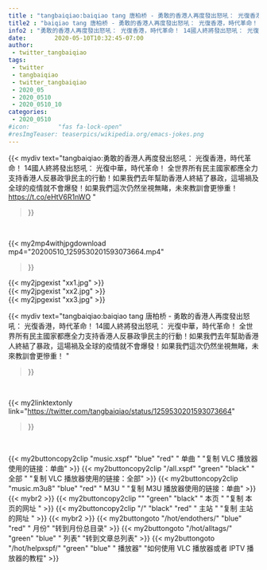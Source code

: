 ```yaml
---
title : "tangbaiqiao:baiqiao tang 唐柏桥 - 勇敢的香港人再度發出怒吼： 光復香港，時代革命！ 14國人終將發出怒吼： 光復中華，時代革命！ 全世界所有民主國家都應全力支持香港人反暴政爭民主的行動！如果我們去年幫助香港人終結了暴政，這場禍及全球的疫情就不會爆發！如果我們這次仍然坐視無睹，未來教訓會更慘重！ "
title2 : "baiqiao tang 唐柏桥 - 勇敢的香港人再度發出怒吼： 光復香港，時代革命！ 14國人終將發出怒吼： 光復中華，時代革命！ 全世界所有民主國家都應全力支持香港人反暴政爭民主的行動！如果我們去年幫助香港人終結了暴政，這場禍及全球的疫情就不會爆發！如果我們這次仍然坐視無睹，未來教訓會更慘重！ "
info2 : "勇敢的香港人再度發出怒吼： 光復香港，時代革命！ 14國人終將發出怒吼： 光復中華，時代革命！ 全世界所有民主國家都應全力支持香港人反暴政爭民主的行動！如果我們去年幫助香港人終結了暴政，這場禍及全球的疫情就不會爆發！如果我們這次仍然坐視無睹，未來教訓會更慘重！  https://t.co/eHtV6R1nWO "
date:        2020-05-10T10:32:45-07:00
author:
 - twitter_tangbaiqiao
tags:
 - twitter
 - tangbaiqiao
 - twitter_tangbaiqiao
 - 2020_05
 - 2020_0510
 - 2020_0510_10
categories:
 - 2020_0510
#icon:        "fas fa-lock-open"
#resImgTeaser: teaserpics/wikipedia.org/emacs-jokes.png
---
```


{{< mydiv text="tangbaiqiao:勇敢的香港人再度發出怒吼： 光復香港，時代革命！ 14國人終將發出怒吼： 光復中華，時代革命！ 全世界所有民主國家都應全力支持香港人反暴政爭民主的行動！如果我們去年幫助香港人終結了暴政，這場禍及全球的疫情就不會爆發！如果我們這次仍然坐視無睹，未來教訓會更慘重！  https://t.co/eHtV6R1nWO "
>}}
<br>


{{< my2mp4withjpgdownload mp4="20200510_1259530201593073664.mp4"
>}}

{{< my2jpgexist "xx1.jpg" >}}<br>
{{< my2jpgexist "xx2.jpg" >}}<br>
{{< my2jpgexist "xx3.jpg" >}}<br>



{{< mydiv text="tangbaiqiao:baiqiao tang 唐柏桥 - 勇敢的香港人再度發出怒吼： 光復香港，時代革命！ 14國人終將發出怒吼： 光復中華，時代革命！ 全世界所有民主國家都應全力支持香港人反暴政爭民主的行動！如果我們去年幫助香港人終結了暴政，這場禍及全球的疫情就不會爆發！如果我們這次仍然坐視無睹，未來教訓會更慘重！ "
>}}
<br>

{{< my2linktextonly link="https://twitter.com/tangbaiqiao/status/1259530201593073664"
>}}


<br>

{{< my2buttoncopy2clip "music.xspf"        "blue"   "red"    " 单曲 "  "复制 VLC 播放器使用的链接：单曲" >}} {{< my2buttoncopy2clip "/all.xspf"         "green"  "black"  " 全部 "  "复制 VLC 播放器使用的链接：全部" >}} {{< my2buttoncopy2clip "music.m3u8"        "blue"   "red"    " M3U  "    "复制 M3U 播放器使用的链接：单曲" >}} {{< mybr2 >}} {{< my2buttoncopy2clip ""                  "green"  "black"  " 本页 "    "复制 本页的网址 " >}} {{< my2buttoncopy2clip "/"                 "black"  "red"    " 主站 "    "复制 主站的网址 " >}} {{< mybr2 >}} {{< my2buttongoto      "/hot/endothers/"   "blue"   "red"    " 月份"   "转到月份总目录" >}} {{< my2buttongoto      "/hot/alltags/"     "green"  "blue"   " 列表"   "转到文章总列表" >}} {{< my2buttongoto      "/hot/helpxspf/"    "green"  "blue"   " 播放器" "如何使用 VLC 播放器或者 IPTV 播放器的教程" >}} 
